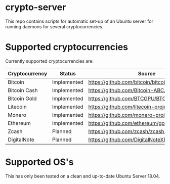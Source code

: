 # crypto-server
This repo contains scripts for automatic set-up of an Ubuntu server for running daemons for several cryptocurrencies.

# Supported cryptocurrencies
Currently supported cryptocurrencies are:

| Cryptocurrency  | Status| Source |
| --- | --- | --- |
| Bitcoin | Implemented | https://github.com/bitcoin/bitcoin.git |
| Bitcoin Cash | Implemented | https://github.com/Bitcoin-ABC/bitcoin-abc.git |
| Bitcoin Gold | Implemented | https://github.com/BTCGPU/BTCGPU.git |
| Litecoin | Implemented | https://github.com/litecoin-project/litecoin.git |
| Monero | Implemented | https://github.com/monero-project/monero.git |
| Ethereum | Implemented | https://github.com/ethereum/go-ethereum.git |
| Zcash | Planned | https://github.com/zcash/zcash.git |
| DigitalNote | Planned | https://github.com/DigitalNoteXDN/digitalnote.git |

# Supported OS's
This has only been tested on a clean and up-to-date Ubuntu Server 18.04.

